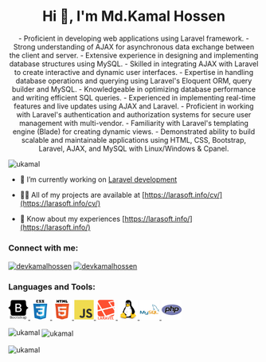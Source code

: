 <h1 align="center">Hi 👋, I'm Md.Kamal Hossen</h1>
<p align="center">- Proficient in developing web applications using Laravel framework.
- Strong understanding of AJAX for asynchronous data exchange between the client and server.
- Extensive experience in designing and implementing database structures using MySQL.
- Skilled in integrating AJAX with Laravel to create interactive and dynamic user interfaces.
- Expertise in handling database operations and querying using Laravel's Eloquent ORM, query builder and MySQL.
- Knowledgeable in optimizing database performance and writing efficient SQL queries.
- Experienced in implementing real-time features and live updates using AJAX and Laravel.
- Proficient in working with Laravel's authentication and authorization systems for secure user management with multi-vendor.
- Familiarity with Laravel's templating engine (Blade) for creating dynamic views.
- Demonstrated ability to build scalable and maintainable applications using HTML, CSS, Bootstrap, Laravel, AJAX, and MySQL with Linux/Windows & Cpanel.</p>

<p align="left"> <img src="https://komarev.com/ghpvc/?username=ukamal&label=Profile%20views&color=0e75b6&style=flat" alt="ukamal" /> </p>

- 🔭 I’m currently working on [Laravel development](https://kamalhossen.com/)

- 👨‍💻 All of my projects are available at [https://larasoft.info/cv/](https://larasoft.info/cv/)

- 📄 Know about my experiences [https://larasoft.info/](https://larasoft.info/)

<h3 align="left">Connect with me:</h3>
<p align="left">
<a href="https://linkedin.com/in/devkamalhossen" target="blank"><img align="center" src="https://raw.githubusercontent.com/rahuldkjain/github-profile-readme-generator/master/src/images/icons/Social/linked-in-alt.svg" alt="devkamalhossen" height="30" width="40" /></a>
<a href="https://fb.com/devkamalhossen" target="blank"><img align="center" src="https://raw.githubusercontent.com/rahuldkjain/github-profile-readme-generator/master/src/images/icons/Social/facebook.svg" alt="devkamalhossen" height="30" width="40" /></a>
</p>

<h3 align="left">Languages and Tools:</h3>
<p align="left"> <a href="https://getbootstrap.com" target="_blank" rel="noreferrer"> <img src="https://raw.githubusercontent.com/devicons/devicon/master/icons/bootstrap/bootstrap-plain-wordmark.svg" alt="bootstrap" width="40" height="40"/> </a> <a href="https://www.w3schools.com/css/" target="_blank" rel="noreferrer"> <img src="https://raw.githubusercontent.com/devicons/devicon/master/icons/css3/css3-original-wordmark.svg" alt="css3" width="40" height="40"/> </a> <a href="https://www.w3.org/html/" target="_blank" rel="noreferrer"> <img src="https://raw.githubusercontent.com/devicons/devicon/master/icons/html5/html5-original-wordmark.svg" alt="html5" width="40" height="40"/> </a> <a href="https://developer.mozilla.org/en-US/docs/Web/JavaScript" target="_blank" rel="noreferrer"> <img src="https://raw.githubusercontent.com/devicons/devicon/master/icons/javascript/javascript-original.svg" alt="javascript" width="40" height="40"/> </a> <a href="https://laravel.com/" target="_blank" rel="noreferrer"> <img src="https://raw.githubusercontent.com/devicons/devicon/master/icons/laravel/laravel-plain-wordmark.svg" alt="laravel" width="40" height="40"/> </a> <a href="https://www.linux.org/" target="_blank" rel="noreferrer"> <img src="https://raw.githubusercontent.com/devicons/devicon/master/icons/linux/linux-original.svg" alt="linux" width="40" height="40"/> </a> <a href="https://www.mysql.com/" target="_blank" rel="noreferrer"> <img src="https://raw.githubusercontent.com/devicons/devicon/master/icons/mysql/mysql-original-wordmark.svg" alt="mysql" width="40" height="40"/> </a> <a href="https://www.php.net" target="_blank" rel="noreferrer"> <img src="https://raw.githubusercontent.com/devicons/devicon/master/icons/php/php-original.svg" alt="php" width="40" height="40"/> </a> </p>

<p><img align="left" src="https://github-readme-stats.vercel.app/api/top-langs?username=ukamal&show_icons=true&locale=en&layout=compact" alt="ukamal" /></p>

<p>&nbsp;<img align="center" src="https://github-readme-stats.vercel.app/api?username=ukamal&show_icons=true&locale=en" alt="ukamal" /></p>

<p><img align="center" src="https://github-readme-streak-stats.herokuapp.com/?user=ukamal&" alt="ukamal" /></p>
